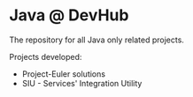 # Java @ DevHub

The repository for all Java only related projects.

<p>Projects developed:</p>

<ul>
<li>Project-Euler solutions</li>
<li>SIU - Services' Integration Utility</li>
</ul>

